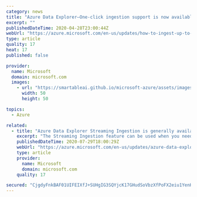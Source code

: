 ```yaml
---
category: news
title: "Azure Data Explorer—One-click ingestion support is now available"
excerpt: ""
publishedDateTime: 2020-04-28T23:00:44Z
webUrl: "https://azure.microsoft.com/en-us/updates/how-to-ingest-up-to-10000-blobs-with-autosuggestive-schema-definition-and-continues-ingestion-for-new-blobs-with-less-than-10/"
type: article
quality: 17
heat: 17
published: false

provider:
  name: Microsoft
  domain: microsoft.com
  images:
    - url: "https://smartableai.github.io/microsoft-azure/assets/images/organizations/microsoft.com-50x50.jpg"
      width: 50
      height: 50

topics:
  - Azure

related:
  - title: "Azure Data Explorer Streaming Ingestion is generally available"
    excerpt: "The Streaming Ingestion feature can be used when you need Near Real Time (less than 10 seconds) ingestion with small amounts of data and multiple tables."
    publishedDateTime: 2020-07-29T18:00:29Z
    webUrl: "https://azure.microsoft.com/en-us/updates/azure-data-explorer-streaming-ingestion-is-live-in-ga/"
    type: article
    provider:
      name: Microsoft
      domain: microsoft.com
    quality: 17

secured: "CjgdyFnkBAF01UIFEIXfJ+SUHgIG3SQYjcK17GHudSoVbzXfPoFX2eiu1YenHPqvMvZCLz/wzdYkWpt/DmskFa84YhZ/JbmLdfbvHsScW3MEeXLn3z8Lxrhiw48nvGKbHP9AQFPl34Fj/uzpOw08c2lvhDfwbz03kqLmOrPez5+xy9F2kGHfjrJI3eJKNRdUD9JUbtttHTU6LLZV8KjZivMqEp6hnEsNOgKzkjusz6yfv7Cd5lRa9EGIZXKmKtQkslyt7f9CCdnN5nt88KV7oa0iYrJh8TYcPkPwwNTkkktlg3lxIEcQS4SpBuNzPOR2oROznc0dDll4F7D/o98a1A==;bq0D4RBJ4B5m8brOlNDKjw=="
---
```



